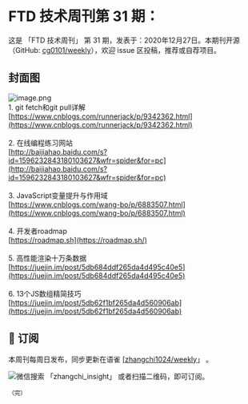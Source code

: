 # FTD 技术周刊第 31 期：
这是 「FTD 技术周刊」 第 31 期，发表于：2020年12月27日。本期刊开源（GitHub: [cg0101/weekly](https://github.com/cg0101/weekly)），欢迎 issue 区投稿，推荐或自荐项目。
## 封面图


![image.png](https://cdn.nlark.com/yuque/0/2020/png/132503/1605582640250-a3c92e56-ca84-48d5-89d2-a7889a096799.png#height=720&id=ybe9S&margin=%5Bobject%20Object%5D&name=image.png&originHeight=720&originWidth=1080&originalType=binary&size=1610626&status=done&style=none&width=1080)<br />1. git fetch和git pull详解<br />[https://www.cnblogs.com/runnerjack/p/9342362.html](https://www.cnblogs.com/runnerjack/p/9342362.html)<br />
<br />2. 在线编程练习网站<br />[http://baijiahao.baidu.com/s?id=1596232843180103627&wfr=spider&for=pc](http://baijiahao.baidu.com/s?id=1596232843180103627&wfr=spider&for=pc)<br />
<br />3. JavaScript变量提升与作用域<br />[https://www.cnblogs.com/wang-bo/p/6883507.html](https://www.cnblogs.com/wang-bo/p/6883507.html)<br />
<br />4. 开发者roadmap<br />[https://roadmap.sh](https://roadmap.sh/)<br />
<br />5. 高性能渲染十万条数据<br />[https://juejin.im/post/5db684ddf265da4d495c40e5](https://juejin.im/post/5db684ddf265da4d495c40e5)<br />
<br />6. 13个JS数组精简技巧<br />[https://juejin.im/post/5db62f1bf265da4d560906ab](https://juejin.im/post/5db62f1bf265da4d560906ab)



## 📅 订阅
本周刊每周日发布，同步更新在语雀 [[zhangchi1024/weekly](https://www.yuque.com/zhangchi1024/weekly)」 。


微信搜索 「zhangchi_insight」 或者扫描二维码，即可订阅。
    <img src="https://cdn.nlark.com/yuque/0/2021/jpeg/132503/1640750963398-e8538e9e-6b96-46f7-abff-c93b56bdd377.jpeg?x-oss-process=image%2Fwatermark%2Ctype_d3F5LW1pY3JvaGVp%2Csize_36%2Ctext_5byg6amw%2Ccolor_FFFFFF%2Cshadow_50%2Ct_80%2Cg_se%2Cx_10%2Cy_10%2Fresize%2Cw_426%2Climit_0" style="float:left">
    
    （完）